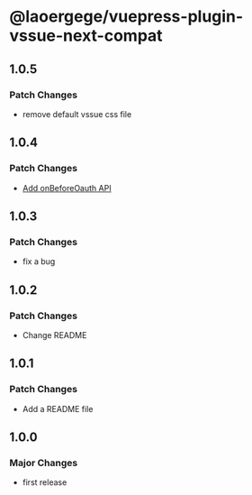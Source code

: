 # @laoergege/vuepress-plugin-vssue-next-compat

## 1.0.5

### Patch Changes

- remove default vssue css file

## 1.0.4

### Patch Changes

- [Add onBeforeOauth API](../README.md#onBeforeOauth)

## 1.0.3

### Patch Changes

- fix a bug

## 1.0.2

### Patch Changes

- Change README

## 1.0.1

### Patch Changes

- Add a README file

## 1.0.0

### Major Changes

- first release
